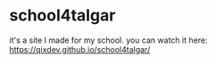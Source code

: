 # school4talgar
it's a site I made for my school.
you can watch it here:
https://qixdev.github.io/school4talgar/
